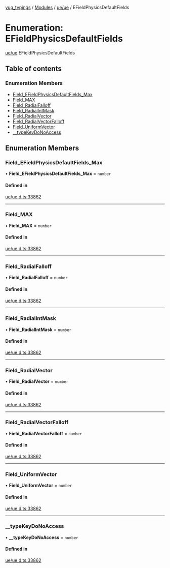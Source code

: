 [yug_typings](../README.md) / [Modules](../modules.md) / [ue/ue](../modules/ue_ue.md) / EFieldPhysicsDefaultFields

# Enumeration: EFieldPhysicsDefaultFields

[ue/ue](../modules/ue_ue.md).EFieldPhysicsDefaultFields

## Table of contents

### Enumeration Members

- [Field\_EFieldPhysicsDefaultFields\_Max](ue_ue.EFieldPhysicsDefaultFields.md#field_efieldphysicsdefaultfields_max)
- [Field\_MAX](ue_ue.EFieldPhysicsDefaultFields.md#field_max)
- [Field\_RadialFalloff](ue_ue.EFieldPhysicsDefaultFields.md#field_radialfalloff)
- [Field\_RadialIntMask](ue_ue.EFieldPhysicsDefaultFields.md#field_radialintmask)
- [Field\_RadialVector](ue_ue.EFieldPhysicsDefaultFields.md#field_radialvector)
- [Field\_RadialVectorFalloff](ue_ue.EFieldPhysicsDefaultFields.md#field_radialvectorfalloff)
- [Field\_UniformVector](ue_ue.EFieldPhysicsDefaultFields.md#field_uniformvector)
- [\_\_typeKeyDoNoAccess](ue_ue.EFieldPhysicsDefaultFields.md#__typekeydonoaccess)

## Enumeration Members

### Field\_EFieldPhysicsDefaultFields\_Max

• **Field\_EFieldPhysicsDefaultFields\_Max** = `number`

#### Defined in

[ue/ue.d.ts:33862](https://github.com/YugMetaverse/yug_typings/blob/25cad34/ue/ue.d.ts#L33862)

___

### Field\_MAX

• **Field\_MAX** = `number`

#### Defined in

[ue/ue.d.ts:33862](https://github.com/YugMetaverse/yug_typings/blob/25cad34/ue/ue.d.ts#L33862)

___

### Field\_RadialFalloff

• **Field\_RadialFalloff** = `number`

#### Defined in

[ue/ue.d.ts:33862](https://github.com/YugMetaverse/yug_typings/blob/25cad34/ue/ue.d.ts#L33862)

___

### Field\_RadialIntMask

• **Field\_RadialIntMask** = `number`

#### Defined in

[ue/ue.d.ts:33862](https://github.com/YugMetaverse/yug_typings/blob/25cad34/ue/ue.d.ts#L33862)

___

### Field\_RadialVector

• **Field\_RadialVector** = `number`

#### Defined in

[ue/ue.d.ts:33862](https://github.com/YugMetaverse/yug_typings/blob/25cad34/ue/ue.d.ts#L33862)

___

### Field\_RadialVectorFalloff

• **Field\_RadialVectorFalloff** = `number`

#### Defined in

[ue/ue.d.ts:33862](https://github.com/YugMetaverse/yug_typings/blob/25cad34/ue/ue.d.ts#L33862)

___

### Field\_UniformVector

• **Field\_UniformVector** = `number`

#### Defined in

[ue/ue.d.ts:33862](https://github.com/YugMetaverse/yug_typings/blob/25cad34/ue/ue.d.ts#L33862)

___

### \_\_typeKeyDoNoAccess

• **\_\_typeKeyDoNoAccess** = `number`

#### Defined in

[ue/ue.d.ts:33862](https://github.com/YugMetaverse/yug_typings/blob/25cad34/ue/ue.d.ts#L33862)
